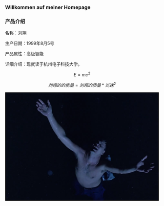 ### Willkommen auf meiner Homepage

### 产品介绍

名称：刘翔

生产日期：1999年8月5号

产品属性：高级智能

详细介绍：现就读于杭州电子科技大学。


$$
E=mc^2
$$

$$
刘翔的的能量=刘翔的质量*光速^2
$$

![](mmexport1529421677205.jpg)